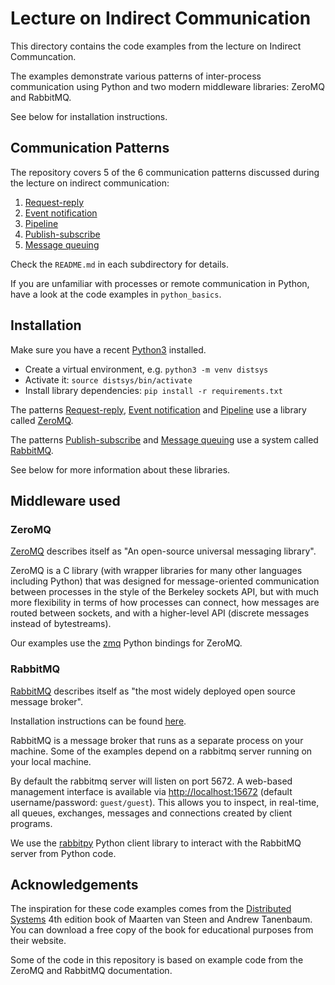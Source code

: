 # Lecture on Indirect Communication

This directory contains the code examples from the lecture on Indirect Communcation.

The examples demonstrate various patterns of inter-process communication using Python and two modern middleware libraries: ZeroMQ and RabbitMQ.

See below for installation instructions.

## Communication Patterns

The repository covers 5 of the 6 communication patterns discussed during the lecture on indirect communication:

  1. [Request-reply](./request_reply)
  2. [Event notification](./event_notification)
  3. [Pipeline](./pipeline)
  4. [Publish-subscribe](./publish_subscribe)
  5. [Message queuing](./message_queue)

Check the `README.md` in each subdirectory for details.

If you are unfamiliar with processes or remote communication in Python, have a look at the code examples in `python_basics`.

## Installation

Make sure you have a recent [Python3](https://www.python.org/downloads/) installed.

  * Create a virtual environment, e.g. `python3 -m venv distsys`
  * Activate it: `source distsys/bin/activate`
  * Install library dependencies: `pip install -r requirements.txt`

The patterns [Request-reply](./request_reply), [Event notification](./event_notification) and [Pipeline](./pipeline) use a library called [ZeroMQ](https://zeromq.org/).

The patterns [Publish-subscribe](./publish_subscribe) and [Message queuing](./message_queue) use a system called [RabbitMQ](https://www.rabbitmq.com/).

See below for more information about these libraries.

## Middleware used

### ZeroMQ

[ZeroMQ](https://zeromq.org/) describes itself as "An open-source universal messaging library".

ZeroMQ is a C library (with wrapper libraries for many other languages including Python) that was designed for message-oriented communication between processes in the style of the Berkeley sockets API, but with much more flexibility in terms of how processes can connect, how messages are routed between sockets, and with a higher-level API (discrete messages instead of bytestreams).

Our examples use the [zmq](https://pyzmq.readthedocs.io/en/latest/) Python bindings for ZeroMQ.

### RabbitMQ

[RabbitMQ](https://www.rabbitmq.com/) describes itself as "the most widely deployed open source message broker".

Installation instructions can be found [here](https://www.rabbitmq.com/install-homebrew.html).

RabbitMQ is a message broker that runs as a separate process on your machine. Some of the examples depend on a rabbitmq server running on your local machine.

By default the rabbitmq server will listen on port 5672. A web-based management interface is available via [http://localhost:15672](http://localhost:15672) (default username/password: `guest/guest`). This allows you to inspect, in real-time, all queues, exchanges, messages and connections created by client programs.

We use the [rabbitpy](https://rabbitpy.readthedocs.io/en/latest/index.html) Python client library to interact with the RabbitMQ server from Python code.

## Acknowledgements

The inspiration for these code examples comes from the [Distributed Systems](https://www.distributed-systems.net/index.php/books/ds4/) 4th edition book of Maarten van Steen and Andrew Tanenbaum. You can download a free copy of the book for educational purposes from their website.

Some of the code in this repository is based on example code from the ZeroMQ and RabbitMQ documentation.